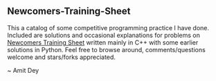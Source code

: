## Newcomers-Training-Sheet
This a catalog of some competitive programming practice I have done. Included are solutions and occasional explanations for problems on [Newcomers Training Sheet](https://codeforces.com/group/MWSDmqGsZm/contests) written mainly in C++ with some earlier solutions in Python. Feel free to browse around, comments/questions welcome and stars/forks appreciated.

~ Amit Dey
